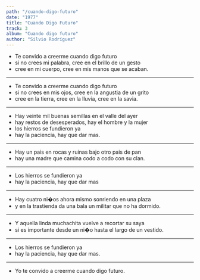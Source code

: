 ```yaml
---
path: "/cuando-digo-futuro"
date: "1977"
title: "Cuando Digo Futuro"
track: 3
album: "Cuando digo futuro"
author: "Silvio Rodríguez"
---
```


- Te convido a creerme cuando digo futuro
- si no crees mi palabra, cree en el brillo de un gesto
- cree en mi cuerpo, cree en mis manos que se acaban.

---

- Te convido a creerme cuando digo futuro
- si no crees en mis ojos, cree en la angustia de un grito
- cree en la tierra, cree en la lluvia, cree en la savia.

---

- Hay veinte mil buenas semillas en el valle del ayer
- hay restos de desesperados, hay el hombre y la mujer
- los hierros se fundieron ya
- hay la paciencia, hay que dar mas.

---

- Hay un pais en rocas y ruinas bajo otro pais de pan
- hay una madre que camina codo a codo con su clan.

---

- Los hierros se fundieron ya
- hay la paciencia, hay que dar mas

---

- Hay cuatro ni�os ahora mismo sonriendo en una plaza
- y en la trastienda da una bala un militar que no ha dormido.

---

- Y aquella linda muchachita vuelve a recortar su saya
- si es importante desde un ni�o hasta el largo de un vestido.

---

- Los hierros se fundieron ya
- hay la paciencia, hay que dar mas.

---

- Yo te convido a creerme cuando digo futuro.
